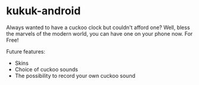 # kukuk-android

Always wanted to have a cuckoo clock but couldn't afford one?
Well, bless the marvels of the modern world, you can have one on your phone now. For Free!

Future features:
- Skins
- Choice of cuckoo sounds
- The possibility to record your own cuckoo sound
